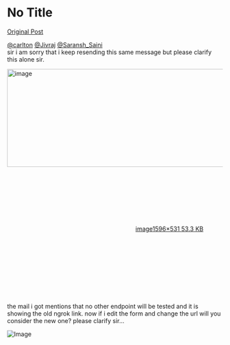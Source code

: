 # No Title

[Original Post](https://discourse.onlinedegree.iitm.ac.in/t/169029/595)

<p><a class="mention" href="/u/carlton">@carlton</a> <a class="mention" href="/u/jivraj">@Jivraj</a> <a class="mention" href="/u/saransh_saini">@Saransh_Saini</a><br>
sir i am sorry that i keep resending this same message but please clarify this alone sir.<br>
<div class="lightbox-wrapper"><a class="lightbox" href="https://europe1.discourse-cdn.com/flex013/uploads/iitm/original/3X/6/9/69314daa65fee50aae8b6ce2e252061f683cc59f.png" data-download-href="/uploads/short-url/f0zLw3DUw9pDt38QrO0sur6UvdZ.png?dl=1" title="image" rel="noopener nofollow ugc"><img src="https://europe1.discourse-cdn.com/flex013/uploads/iitm/optimized/3X/6/9/69314daa65fee50aae8b6ce2e252061f683cc59f_2_690x229.png" alt="image" data-base62-sha1="f0zLw3DUw9pDt38QrO0sur6UvdZ" width="690" height="229" srcset="https://europe1.discourse-cdn.com/flex013/uploads/iitm/optimized/3X/6/9/69314daa65fee50aae8b6ce2e252061f683cc59f_2_690x229.png, https://europe1.discourse-cdn.com/flex013/uploads/iitm/optimized/3X/6/9/69314daa65fee50aae8b6ce2e252061f683cc59f_2_1035x343.png 1.5x, https://europe1.discourse-cdn.com/flex013/uploads/iitm/optimized/3X/6/9/69314daa65fee50aae8b6ce2e252061f683cc59f_2_1380x458.png 2x" data-dominant-color="F6F6F7"><div class="meta"><svg class="fa d-icon d-icon-far-image svg-icon" aria-hidden="true"><use href="#far-image"></use></svg><span class="filename">image</span><span class="informations">1596×531 53.3 KB</span><svg class="fa d-icon d-icon-discourse-expand svg-icon" aria-hidden="true"><use href="#discourse-expand"></use></svg></div></a></div></p>
<p>the mail i got mentions that no other endpoint will be tested and it is showing the old ngrok link. now if i edit the form and change the url will you consider the new one? please clarify sir…</p>

![Image](https://europe1.discourse-cdn.com/flex013/uploads/iitm/optimized/3X/6/9/69314daa65fee50aae8b6ce2e252061f683cc59f_2_690x229.png)